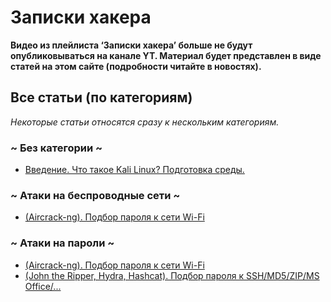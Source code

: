 # Записки хакера
<b>Видео из плейлиста ‘Записки хакера’ больше не будут опубликовываться на канале YT. Материал будет представлен в виде статей на этом сайте (подробности читайте в новостях).</b>

## Все статьи (по категориям)
<i>Некоторые статьи относятся сразу к нескольким категориям.</i>
### ~ Без категории ~
<ul>
  <li><a href="1/index">Введение. Что такое Kali Linux? Подготовка среды.</a></li>
</ul>

### ~ Атаки на беспроводные сети ~
<ul>
  <li><a href="2/index">(Aircrack-ng). Подбор пароля к сети Wi-Fi</a></li>
</ul>

### ~ Атаки на пароли ~
<ul>
  <li><a href="2/index">(Aircrack-ng). Подбор пароля к сети Wi-Fi</a></li>
  <li><a href="3/index">(John the Ripper, Hydra, Hashcat). Подбор пароля к SSH/MD5/ZIP/MS Office/...</a></li>
</ul>
